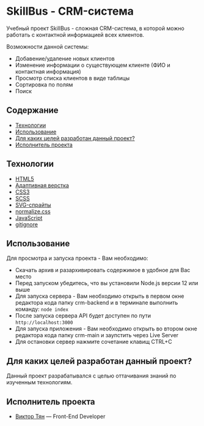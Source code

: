 # SkillBus - CRM-система

Учебный проект SkillBus - сложная CRM-система, в которой можно работать с контактной информацией всех клиентов.

Возможности данной системы:

- Добавение/удаление новых клиентов
- Изменение информации о существующем клиенте (ФИО и контактная информация)
- Просмотр списка клиентов в виде таблицы
- Сортировка по полям
- Поиск

## Содержание

- [Технологии](#технологии)
- [Использование](#использование)
- [Для каких целей разработан данный проект?](#для-каких-целей-разработан-данный-проект)
- [Исполнитель проекта](#исполнитель-проекта)

## Технологии

- [HTML5](https://html.com/html5/)
- [Адаптивная верстка](https://habr.com/ru/companies/htmlacademy/articles/342066/)
- [CSS3](https://www.w3schools.com/W3CSS/)
- [SCSS](https://sass-scss.ru/guide/)
- [SVG-спрайты](https://doka.guide/html/svg-sprite/#:~:text=SVG-спрайт%20—%20это%20файл%2C%20получаемый,использовании%20векторной%20графики%20в%20разметке)
- [normalize.css](https://necolas.github.io/normalize.css/)
- [JavaScript](https://javascript.ru/)
- [gitignore](https://docs.gitignore.io/)

## Использование

Для просмотра и запуска проекта - Вам необходимо:

- Скачать архив и разархивировать содержимое в удобное для Вас место
- Перед запуском убедитесь, что вы установили Node.js версии 12 или выше
- Для запуска сервера - Вам необходимо открыть в первом окне редактора кода папку crm-backend и в терминале выполнить команду: `node index`
- После запуска сервера API будет доступен по пути `http://localhost:3000`
- Для запуска приложения - Вам необходимо открыть во втором окне редактора кода папку crm-main и заупстить через Live Server
- Для остановки сервер нажмите сочетание клавищ CTRL+C

## Для каких целей разработан данный проект?

Данный проект разрабатывался с целью оттачивания знаний по изученным технологиям.

## Исполнитель проекта

- [Виктор Тян](https://t.me/vityan00) — Front-End Developer
